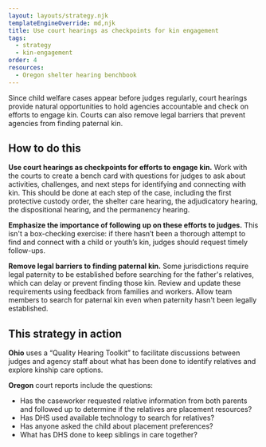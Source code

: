 ```yaml
---
layout: layouts/strategy.njk
templateEngineOverride: md,njk
title: Use court hearings as checkpoints for kin engagement
tags:
  - strategy
  - kin-engagement
order: 4
resources:
  - Oregon shelter hearing benchbook
---
```

Since child welfare cases appear before judges regularly, court hearings provide natural opportunities to hold agencies accountable and check on efforts to engage kin. Courts can also remove legal barriers that prevent agencies from finding paternal kin.

## How to do this

**Use court hearings as checkpoints for efforts to engage kin.** Work with the courts to create a bench card with questions for judges to ask about activities, challenges, and next steps for identifying and connecting with kin. This should be done at each step of the case, including the first protective custody order, the shelter care hearing, the adjudicatory hearing, the dispositional hearing, and the permanency hearing.

**Emphasize the importance of following up on these efforts to judges.** This isn't a box-checking exercise: if there hasn’t been a thorough attempt to find and connect with a child or youth’s kin, judges should request timely follow-ups.

**Remove legal barriers to finding paternal kin.** Some jurisdictions require legal paternity to be established before searching for the father's relatives, which can delay or prevent finding those kin. Review and update these requirements using feedback from families and workers. Allow team members to search for paternal kin even when paternity hasn't been legally established.

## This strategy in action

**Ohio** uses a “Quality Hearing Toolkit” to facilitate discussions between judges and agency staff about what has been done to identify relatives and explore kinship care options.

**Oregon** court reports include the questions:

* Has the caseworker requested relative information from both parents and followed up to determine if the relatives are placement resources?  
* Has DHS used available technology to search for relatives?  
* Has anyone asked the child about placement preferences?  
* What has DHS done to keep siblings in care together?[](https://www.courts.oregon.gov/programs/jcip/Documents/Hearings-Shelter.pdf)